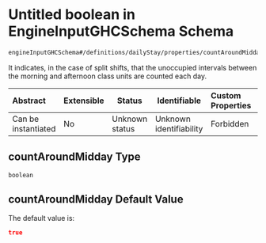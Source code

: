 # Untitled boolean in EngineInputGHCSchema Schema

```txt
engineInputGHCSchema#/definitions/dailyStay/properties/countAroundMidday
```

It indicates, in the case of split shifts, that the unoccupied intervals between the morning and afternoon class units are counted each day.


| Abstract            | Extensible | Status         | Identifiable            | Custom Properties | Additional Properties | Access Restrictions | Defined In                                                         |
| :------------------ | ---------- | -------------- | ----------------------- | :---------------- | --------------------- | ------------------- | ------------------------------------------------------------------ |
| Can be instantiated | No         | Unknown status | Unknown identifiability | Forbidden         | Allowed               | none                | [ghc.schema.json\*](../out/ghc.schema.json "open original schema") |

## countAroundMidday Type

`boolean`

## countAroundMidday Default Value

The default value is:

```json
true
```
